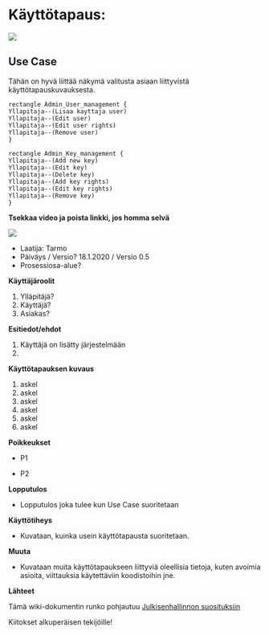 # Käyttötapaus:


[![](http://img.youtube.com/vi/cCP8WcQ9dqE/0.jpg)](http://www.youtube.com/watch?v=cCP8WcQ9dqE "")




## Use Case 

Tähän on hyvä liittää näkymä valitusta asiaan liittyvistä käyttötapauskuvauksesta. 


```plantuml
rectangle Admin_User_management {
Yllapitaja--(Lisaa kayttaja user)
Yllapitaja--(Edit user)
Yllapitaja--(Edit user rights)
Yllapitaja--(Remove user)
}

rectangle Admin_Key_management {
Yllapitaja--(Add new key)
Yllapitaja--(Edit key)
Yllapitaja--(Delete key)
Yllapitaja--(Add key rights)
Yllapitaja--(Edit key rights)
Yllapitaja--(Remove key)
}
```


__Tsekkaa video ja poista linkki, jos homma selvä__

[![](http://img.youtube.com/vi/BjQAWfBMpcw/0.jpg)](http://www.youtube.com/watch?v=BjQAWfBMpcw "")



* Laatija: Tarmo
* Päiväys / Versio? 18.1.2020 / Versio 0.5
* Prosessiosa-alue?
	
**Käyttäjäroolit**	

1. Ylläpitäjä?
2. Käyttäjä?
3. Asiakas?

**Esitiedot/ehdot**	

1. Käyttäjä on lisätty järjestelmään 
2. 

**Käyttötapauksen kuvaus**

1. askel
2. askel
3. askel
4. askel
5. askel
6. askel

**Poikkeukset**
 
* P1	

* P2	
	
**Lopputulos**	

* Lopputulos joka tulee kun Use Case suoritetaan

**Käyttötiheys** 

* Kuvataan, kuinka usein käyttötapausta suoritetaan.

**Muuta**	

* Kuvataan muita käyttötapaukseen liittyviä oleellisia tietoja, kuten avoimia asioita, viittauksia käytettäviin koodistoihin jne.



**Lähteet**

Tämä wiki-dokumentin runko pohjautuu [Julkisenhallinnon suosituksiin](http://www.jhs-suositukset.fi/web/guest/jhs/recommendations/173)

Kiitokset alkuperäisen tekijöille!

